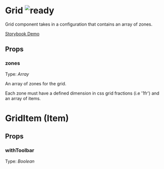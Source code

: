 # Grid ![ready](status-images/ready.svg)

Grid component takes in a configuration that contains an array of zones.

[Storybook Demo](http://localhost:8001/?selectedKind=Grid)

<!-- STORY -->

## Props

### zones

Type: _Array_

An array of zones for the grid.

Each zone must have a defined dimension in css grid fractions (i.e '1fr') and an array of items.

# GridItem (Item)

## Props

### withToolbar

Type: _Boolean_
